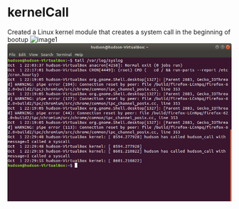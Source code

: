 # kernelCall

Created a Linux kernel module that creates a system call in the beginning of bootup 
![image1](images/printk_statement.png)
![image2](images/syscall.png)

